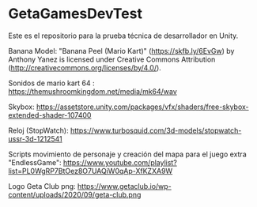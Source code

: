 # GetaGamesDevTest
Este es el repositorio para la prueba técnica de desarrollador en Unity.


Banana Model: "Banana Peel (Mario Kart)" (https://skfb.ly/6EvGw) by Anthony Yanez is licensed under Creative Commons Attribution (http://creativecommons.org/licenses/by/4.0/).

Sonidos de mario kart 64 : https://themushroomkingdom.net/media/mk64/wav

Skybox: https://assetstore.unity.com/packages/vfx/shaders/free-skybox-extended-shader-107400

Reloj (StopWatch): https://www.turbosquid.com/3d-models/stopwatch-ussr-3d-1212541

Scripts movimiento de personaje y creación del mapa para el juego extra "EndlessGame": https://www.youtube.com/playlist?list=PL0WgRP7BtOez8O7UAQiW0qAp-XfKZXA9W

Logo Geta Club png: https://www.getaclub.io/wp-content/uploads/2020/09/geta-club.png